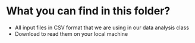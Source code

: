 # What you can find in this folder?
-  All input files in CSV format that we are using in our data analysis class
-  Download to read them on your local machine
